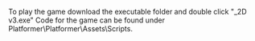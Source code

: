 To play the game download the executable folder and double click "_2D v3.exe" 
Code for the game can be found under Platformer\Platformer\Assets\Scripts.
